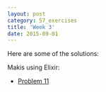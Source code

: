 ```yaml
---
layout: post
category: 57_exercises
title: 'Week 3'
date: 2015-09-01
---
```

Here are some of the solutions:

Makis using Elixir:

- [Problem 11](https://github.com/Maikon/57_Problems/tree/master/exercise_11)
